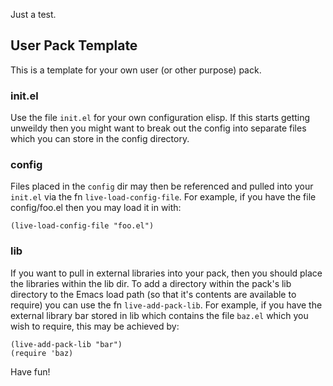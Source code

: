 Just a test.

## User Pack Template

This is a template for your own user (or other purpose) pack.

### init.el

Use the file `init.el` for your own configuration elisp. If this starts
getting unweildy then you might want to break out the config into
separate files which you can store in the config directory.

### config

Files placed in the `config` dir may then be referenced and pulled into
your `init.el` via the fn `live-load-config-file`. For example, if you
have the file config/foo.el then you may load it in with:

    (live-load-config-file "foo.el")

### lib

 If you want to pull in external libraries into your pack, then you
 should place the libraries within the lib dir. To add a directory
 within the pack's lib directory to the Emacs load path (so that it's
 contents are available to require) you can use the fn
 `live-add-pack-lib`. For example, if you have the external library bar
 stored in lib which contains the file `baz.el` which you wish to
 require, this may be achieved by:

    (live-add-pack-lib "bar")
    (require 'baz)

 Have fun!


